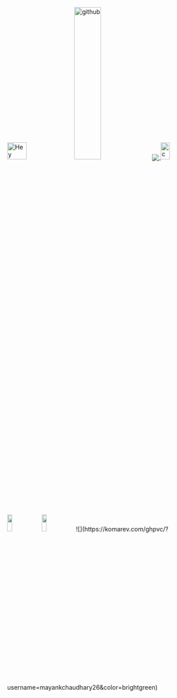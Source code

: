 <img src="https://cdn.dribbble.com/users/4770/screenshots/300576/attachments/12205/hey-1.png" alt="Hey" width="30%" height="10%">
<img src="https://media.giphy.com/media/du3J3cXyzhj75IOgvA/giphy.gif" alt="github" width="35%" height="30%">


<a href="https://github.com/muskanrani/github-readme-stats">
  <img align="center" src="https://github-readme-stats.vercel.app/api/top-langs/?username=muskanrani&layout=compact" />
</a>

<img src="https://i1.wp.com/slfgchurch.com/wp-content/uploads/2019/08/lets-connect-1.png?ssl=1" alt="connect" width="20%" height="10%">
<a href="https://www.hackerrank.com/Muskan_Rani">
      <img src="https://additionalknowledge.files.wordpress.com/2017/12/hackerrank.png?w=600" height="10%" ; width="15%" ;></img></a>
<a href="https://www.linkedin.com/in/muskan-rani-980553188/">
  <img src="https://logos-world.net/wp-content/uploads/2020/04/Linkedin-Logo-2011%E2%80%932019.png" height="10%" ; width="15%" ; margin-left:20px;></img></a>
![](https://komarev.com/ghpvc/?username=mayankchaudhary26&color=brightgreen)

